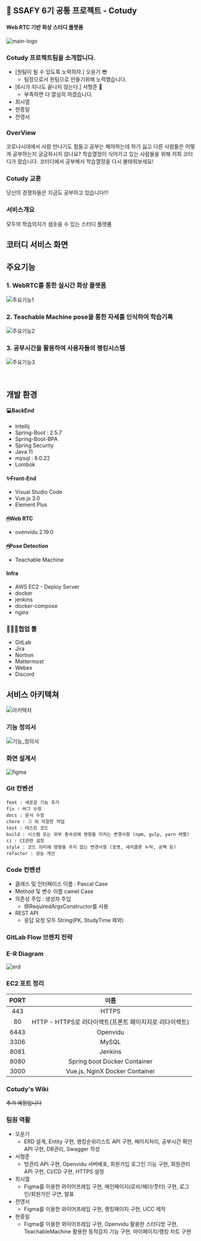 ## 📑 SSAFY 6기 공통 프로젝트 - Cotudy
#### Web RTC 기반 화상 스터디 플랫폼
![main-logo](/uploads/6f0cb796dfad2dc36fdf1a4bed2b4ed4/main-logo.png)
<br>

### Cotudy 프로젝트팀을 소개합니다.
- [원팀이 될 수 있도록 노력하자.] 오윤기 😎
    - 팀장으로서 원팀으로 만들기위해 노력했습니다. 
- [6시가 지나도 끝나지 않는다.] 서형준 😤
	- 부족하면 더 열심히 하겠습니다.
- 최시열
- 현종일
- 전영서


### OverView
코로나시대에서 사람 만나기도 힘들고 공부는 해야하는데 하기 싫고 다른 사람들은 어떻게 공부하는지 궁금하시지 않나요?
학습열정이 식어가고 있는 사람들을 위해 저희 코터디가 왔습니다. 코터디에서 공부해서 학습열정을 다시 불태워보세요!

### Cotudy 교훈
당신의 경쟁자들은 지금도 공부하고 있습니다!!!

### 서비스개요
모두의 학습의지가 샘솟을 수 있는 스터디 플랫폼

## 코터디 서비스 화면

## 주요기능
### 1. WebRTC를 통한 실시간 화상 플랫폼
![주요기능1](/uploads/1e25a0acd0ece020785235e07c7c5037/주요기능1.png)
### 2. Teachable Machine pose을 통한 자세를 인식하여 학습기록
![주요기능2](/uploads/74d9b7df5f33a9756902d8f58eb5107b/주요기능2.png)
### 3. 공부시간을 활용하여 사용자들의 랭킹시스템
![주요기능3](/uploads/fd43965daa2aaa52be9affee31c16d89/주요기능3.png)

<br>

## 개발 환경
#### 💻BackEnd
- Intellij
- Spring-Boot : 2.5.7
- Spring-Boot-BPA
- Spring Security
- Java 11
- mysql : 8.0.22
- Lombok

#### ✨Front-End
- Visual Studio Code
- Vue.js 3.0
- Element Plus

#### 🖱Web RTC
- ovenvidu 2.19.0
#### 🖱Pose Detection
- Teachable Machine
#### Infra
- AWS EC2 - Deploy Server
- docker
- jenkins
- docker-compose
- nginx

### 👨‍👩‍👧협업 툴
- GitLab
- Jira
- Nortion
- Mattermost
- Webex
- Discord

## 서비스 아키텍쳐
![아키텍처](/uploads/ca178967e12255795a7f53e9838da17a/아키텍처.PNG)


### 기능 정의서
![기능_정의서](/uploads/05cc2639649be6385bb976a3f826e786/기능_정의서.PNG)

### 화면 설계서
![figma](/uploads/0bfc585f4f085161548ddde4db6dc674/figma.PNG)

### Git 컨벤션
```
feat : 새로운 기능 추가
fix : 버그 수정
docs : 문서 수정
chore : 그 외 자잘한 작업
test : 테스트 코드
build : 시스템 또는 외부 종속성에 영향을 미치는 변경사항 (npm, gulp, yarn 레벨)
ci : CI관련 설정
style : 코드 의미에 영향을 주지 않는 변경사항 (포맷, 세미콜론 누락, 공백 등)
refactor : 성능 개선
```

### Code 컨벤션
- 클래스 및 인터페이스 이름 : Pascal Case
- Method 및 변수 이름 camel Case
- 의존성 주입 : 생성자 주입
	- @RequiredArgsConstructor를 사용
- REST API
	- 응답 요청 모두 String(PK, StudyTime 제외)
	

### GitLab Flow 브랜치 전략

### E-R Diagram
![erd](/uploads/ff52bb195f5434e7c702f89ea7f49f83/erd.PNG)

### EC2 포트 정리

|**PORT**|**이름**|
|:---:|:---:|
|443|HTTPS|
|80|HTTP - HTTPS로 리다이렉트(프론트 페이지지로 리다이렉트)|
|6443|Openvidu|
|3306|MySQL|
|8081|Jenkins|
|8080|Spring boot Docker Container|
|3000|Vue.js, NginX Docker Container|

### Cotudy's Wiki 
~~추가 예정입니다~~


### 팀원 역활
- 오윤기
	- ERD 설계, Entity 구현, 랭킹순위리스트 API 구현, 페이지처리, 공부시간 확인 API 구현, DB관리, Swagger 작성
- 서형준
	- 방관리 API 구현, Openvidu 서버배포, 회원가입 로그인 기능 구현, 회원관리API 구현, CI/CD 구현, HTTPS 설정
- 최시열
	- Figma를 이용한 와이어프레임 구현, 메인페이지(로비/헤더/풋터) 구현, 로그인/회원가인 구연, 발표
- 전영서
	- Figma를 이용한 와이어프레임 구현, 랭킹페이지 구현, UCC 제작
- 현종일
	- Figma를 이용한 와이어프레임 구현, Openvidu 활용한 스터디방 구현, TeachableMachine 활용한 동작감지 기능 구현, 마이페이지/랭킹 차트 구현


